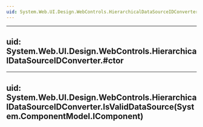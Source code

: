 ```yaml
---
uid: System.Web.UI.Design.WebControls.HierarchicalDataSourceIDConverter
---
```


---
uid: System.Web.UI.Design.WebControls.HierarchicalDataSourceIDConverter.#ctor
---

---
uid: System.Web.UI.Design.WebControls.HierarchicalDataSourceIDConverter.IsValidDataSource(System.ComponentModel.IComponent)
---
